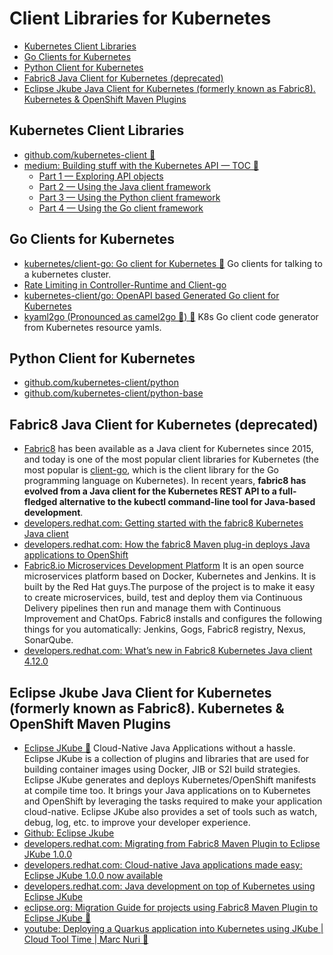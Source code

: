 # Client Libraries for Kubernetes
- [Kubernetes Client Libraries](#kubernetes-client-libraries)
- [Go Clients for Kubernetes](#go-clients-for-kubernetes)
- [Python Client for Kubernetes](#python-client-for-kubernetes)
- [Fabric8 Java Client for Kubernetes (deprecated)](#fabric8-java-client-for-kubernetes-deprecated)
- [Eclipse Jkube Java Client for Kubernetes (formerly known as Fabric8). Kubernetes & OpenShift Maven Plugins](#eclipse-jkube-java-client-for-kubernetes-formerly-known-as-fabric8-kubernetes--openshift-maven-plugins)
## Kubernetes Client Libraries
- [github.com/kubernetes-client 🌟](https://github.com/kubernetes-client)
- [medium: Building stuff with the Kubernetes API — TOC 🌟](https://medium.com/programming-kubernetes/building-stuff-with-the-kubernetes-api-toc-84d751876650)
    - [Part 1 — Exploring API objects](https://medium.com/programming-kubernetes/building-stuff-with-the-kubernetes-api-1-cc50a3642)
    - [Part 2 — Using the Java client framework](https://medium.com/programming-kubernetes/building-stuff-with-the-kubernetes-api-part-2-using-java-ceb8a5ff7920)
    - [Part 3 — Using the Python client framework](https://medium.com/programming-kubernetes/building-stuff-with-the-kubernetes-api-part-3-using-python-aea5ab16f627)
    - [Part 4 — Using the Go client framework](https://medium.com/programming-kubernetes/building-stuff-with-the-kubernetes-api-part-4-using-go-b1d0e3c1c899)
## Go Clients for Kubernetes
- [kubernetes/client-go: Go client for Kubernetes 🌟](https://github.com/kubernetes/client-go) Go clients for talking to a kubernetes cluster.
- [Rate Limiting in Controller-Runtime and Client-go](https://danielmangum.com/posts/controller-runtime-client-go-rate-limiting/)
- [kubernetes-client/go: OpenAPI based Generated Go client for Kubernetes](https://github.com/kubernetes-client/go)
- [kyaml2go (Pronounced as camel2go 🐫) 🌟](https://github.com/PrasadG193/kyaml2go) K8s Go client code generator from Kubernetes resource yamls.

## Python Client for Kubernetes
- [github.com/kubernetes-client/python](https://github.com/kubernetes-client/python)
- [github.com/kubernetes-client/python-base](https://github.com/kubernetes-client/python-base)
## Fabric8 Java Client for Kubernetes (deprecated)
- [Fabric8](https://fabric8.io/) has been available as a Java client for Kubernetes since 2015, and today is one of the most popular client libraries for Kubernetes (the most popular is [client-go](https://github.com/kubernetes/client-go), which is the client library for the Go programming language on Kubernetes). In recent years, **fabric8 has evolved from a Java client for the Kubernetes REST API to a full-fledged alternative to the kubectl command-line tool for Java-based development**.
- [developers.redhat.com: Getting started with the fabric8 Kubernetes Java client](https://developers.redhat.com/blog/2020/05/20/getting-started-with-the-fabric8-kubernetes-java-client/)
- [developers.redhat.com: How the fabric8 Maven plug-in deploys Java applications to OpenShift](https://developers.redhat.com/blog/2020/05/28/how-the-fabric8-maven-plug-in-deploys-java-applications-to-openshift/)
- [Fabric8.io Microservices Development Platform](https://fabric8.io/) It is an open source microservices platform based on Docker, Kubernetes and Jenkins. It is built by the Red Hat guys.The purpose of the project is to make it easy to create microservices, build, test and deploy them via Continuous Delivery pipelines then run and manage them with Continuous Improvement and ChatOps. Fabric8 installs and configures the following things for you automatically: Jenkins, Gogs, Fabric8 registry, Nexus, SonarQube.
- [developers.redhat.com: What’s new in Fabric8 Kubernetes Java client 4.12.0](https://developers.redhat.com/blog/2020/10/30/whats-new-in-fabric8-kubernetes-java-client-4-12-0/) 

## Eclipse Jkube Java Client for Kubernetes (formerly known as Fabric8). Kubernetes & OpenShift Maven Plugins
- [Eclipse JKube 🌟](https://www.eclipse.org/jkube/) Cloud-Native Java Applications without a hassle. Eclipse JKube is a collection of plugins and libraries that are used for building container images using Docker, JIB or S2I build strategies. Eclipse JKube generates and deploys Kubernetes/OpenShift manifests at compile time too. It brings your Java applications on to Kubernetes and OpenShift by leveraging the tasks required to make your application cloud-native. Eclipse JKube also provides a set of tools such as watch, debug, log, etc. to improve your developer experience.
- [Github: Eclipse Jkube](https://github.com/eclipse/jkube)
- [developers.redhat.com: Migrating from Fabric8 Maven Plugin to Eclipse JKube 1.0.0](https://developers.redhat.com/blog/2020/09/21/migrating-from-fabric8-maven-plugin-to-eclipse-jkube-1-0-0/)
- [developers.redhat.com: Cloud-native Java applications made easy: Eclipse JKube 1.0.0 now available](https://developers.redhat.com/blog/2020/09/09/cloud-native-java-applications-made-easy-eclipse-jkube-1-0-0-now-available/)
- [developers.redhat.com: Java development on top of Kubernetes using Eclipse JKube](https://developers.redhat.com/blog/2020/08/24/java-development-on-top-of-kubernetes-using-eclipse-jkube/)
- [eclipse.org: Migration Guide for projects using Fabric8 Maven Plugin to Eclipse JKube 🌟](https://www.eclipse.org/jkube/docs/migration-guide/)
- [youtube: Deploying a Quarkus application into Kubernetes using JKube | Cloud Tool Time | Marc Nuri 🌟](https://www.youtube.com/watch?v=HDDfdZqwM1E&ab_channel=EclipseFoundation)
